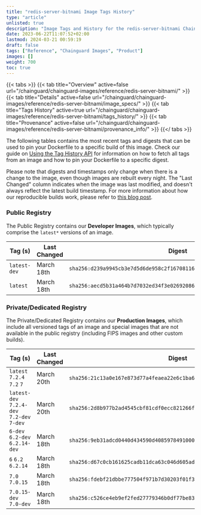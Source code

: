 ```yaml
---
title: "redis-server-bitnami Image Tags History"
type: "article"
unlisted: true
description: "Image Tags and History for the redis-server-bitnami Chainguard Image"
date: 2023-06-22T11:07:52+02:00
lastmod: 2024-03-21 00:59:19
draft: false
tags: ["Reference", "Chainguard Images", "Product"]
images: []
weight: 700
toc: true
---
```


{{< tabs >}}
{{< tab title="Overview" active=false url="/chainguard/chainguard-images/reference/redis-server-bitnami/" >}}
{{< tab title="Details" active=false url="/chainguard/chainguard-images/reference/redis-server-bitnami/image_specs/" >}}
{{< tab title="Tags History" active=true url="/chainguard/chainguard-images/reference/redis-server-bitnami/tags_history/" >}}
{{< tab title="Provenance" active=false url="/chainguard/chainguard-images/reference/redis-server-bitnami/provenance_info/" >}}
{{</ tabs >}}

The following tables contains the most recent tags and digests that can be used to pin your Dockerfile to a specific build of this image. Check our guide on [Using the Tag History API](/chainguard/chainguard-images/using-the-tag-history-api/) for information on how to fetch all tags from an image and how to pin your Dockerfile to a specific digest.

Please note that digests and timestamps only change when there is a change to the image, even though images are rebuilt every night. The "Last Changed" column indicates when the image was last modified, and doesn't always reflect the latest build timestamp. For more information about how our reproducible builds work, please refer to [this blog post](https://www.chainguard.dev/unchained/reproducing-chainguards-reproducible-image-builds).

### Public Registry
The Public Registry contains our **Developer Images**, which typically comprise the `latest*` versions of an image.

| Tag (s)       | Last Changed | Digest                                                                    |
|---------------|--------------|---------------------------------------------------------------------------|
|  `latest-dev` | March 18th   | `sha256:d239a9945cb3e7d5d6de958c2f167081163a4d9985577af226746ccbdd4178f4` |
|  `latest`     | March 18th   | `sha256:aecd5b31a464b7d7032ed34f3e026920869e30f5d4a4414e4962956891eb71f1` |


### Private/Dedicated Registry
The Private/Dedicated Registry contains our **Production Images**, which include all versioned tags of an image and special images that are not available in the public registry (including FIPS images and other custom builds).

| Tag (s)                                     | Last Changed | Digest                                                                    |
|---------------------------------------------|--------------|---------------------------------------------------------------------------|
|  `latest` `7.2.4` `7.2` `7`                 | March 20th   | `sha256:21c13a0e167e873d77a4feaea22e6c1ba6cbc489ceb59a191cbca57d3177f5bf` |
|  `latest-dev` `7.2.4-dev` `7.2-dev` `7-dev` | March 20th   | `sha256:2d8b977b2ad4545cbf81cdf0ecc821266fd5398aaec74a3b783ed6d6e7687263` |
|  `6-dev` `6.2-dev` `6.2.14-dev`             | March 18th   | `sha256:9eb31adcd0440d434590d4085978491000b2f8aae8adb3fd1ff12d5310527092` |
|  `6` `6.2` `6.2.14`                         | March 18th   | `sha256:d67c0cb161625cadb11dca63c046d605ade534c95adae68608bb35bc399e90c8` |
|  `7.0` `7.0.15`                             | March 18th   | `sha256:fdebf21dbbe777504f971b7d30203f01f3083de0e68395b6cc7236f6d43f7ed7` |
|  `7.0.15-dev` `7.0-dev`                     | March 18th   | `sha256:c526ce4eb9ef2fed27779346b0df77be834ef7cf92fb689b1147bad7507935f6` |

